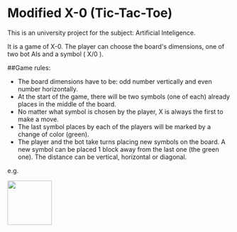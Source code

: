 # Modified X-0  (Tic-Tac-Toe)

This is an university project for the subject: Artificial Inteligence.

It is a game of X-0. The player can choose the board's dimensions, one of two bot AIs and a symbol ( X/0 ).

##Game rules:

- The board dimensions have to be: odd number vertically and even number horizontally.
- At the start of the game, there will be two symbols (one of each) already places in the middle of the board.
- No matter what symbol is chosen by the player, X is always the first to make a move.
- The last symbol places by each of the players will be marked by a change of color (green).
- The player and the bot take turns placing new symbols on the board. A new symbol can be placed 1 block away from the last one (the green one). The distance can be vertical, horizontal or diagonal.

e.g.

<img src="https://user-images.githubusercontent.com/81815165/222347024-659cf662-846a-4248-a3ac-856e012f0dfc.jpg" width="100" height="100">

